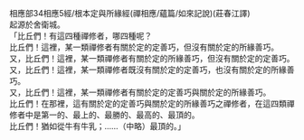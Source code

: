相應部34相應5經/根本定與所緣經(禪相應/蘊篇/如來記說)(莊春江譯)  
起源於舍衛城。  
「比丘們！有這四種禪修者，哪四種呢？  
比丘們！這裡，某一類禪修者有關於定的定善巧，但沒有關於定的所緣善巧。  
又，比丘們！這裡，某一類禪修者有關於定的所緣善巧，但沒有關於定的定善巧。  
又，比丘們！這裡，某一類禪修者既沒有關於定的定善巧，也沒有關於定的所緣善巧。  
又，比丘們！這裡，某一類禪修者有關於定的定善巧與關於定的所緣善巧。  
比丘們！在那裡，這有關於定的定善巧與關於定的所緣善巧之禪修者，在這四類禪修者中是第一的、最上的、最勝的、最高的、最頂的。  
比丘們！猶如從牛有牛乳；……（中略）最頂的。」  
  
  
